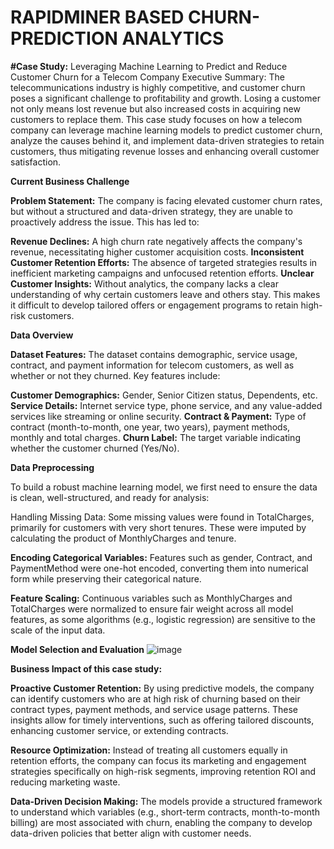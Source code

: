 # RAPIDMINER BASED CHURN-PREDICTION ANALYTICS
**#Case Study:**
Leveraging Machine Learning to Predict and Reduce Customer Churn for a Telecom Company
Executive Summary:
The telecommunications industry is highly competitive, and customer churn poses a significant challenge to profitability and growth. Losing a customer not only means lost revenue but also increased costs in acquiring new customers to replace them. This case study focuses on how a telecom company can leverage machine learning models to predict customer churn, analyze the causes behind it, and implement data-driven strategies to retain customers, thus mitigating revenue losses and enhancing overall customer satisfaction.


**Current Business Challenge**

**Problem Statement:**
The company is facing elevated customer churn rates, but without a structured and data-driven strategy, they are unable to proactively address the issue. This has led to:

**Revenue Declines:** A high churn rate negatively affects the company's revenue, necessitating higher customer acquisition costs.
**Inconsistent Customer Retention Efforts:** The absence of targeted strategies results in inefficient marketing campaigns and unfocused retention efforts.
**Unclear Customer Insights:** Without analytics, the company lacks a clear understanding of why certain customers leave and others stay. This makes it difficult to develop tailored offers or engagement programs to retain high-risk customers.

**Data Overview**

**Dataset Features:**
The dataset contains demographic, service usage, contract, and payment information for telecom customers, as well as whether or not they churned. Key features include:

**Customer Demographics:** Gender, Senior Citizen status, Dependents, etc.
**Service Details:** Internet service type, phone service, and any value-added services like streaming or online security.
**Contract & Payment:** Type of contract (month-to-month, one year, two years), payment methods, monthly and total charges.
**Churn Label:** The target variable indicating whether the customer churned (Yes/No).


**Data Preprocessing**

To build a robust machine learning model, we first need to ensure the data is clean, well-structured, and ready for analysis:

Handling Missing Data: Some missing values were found in TotalCharges, primarily for customers with very short tenures. These were imputed by calculating the product of MonthlyCharges and tenure.

**Encoding Categorical Variables:** Features such as gender, Contract, and PaymentMethod were one-hot encoded, converting them into numerical form while preserving their categorical nature.

**Feature Scaling:** Continuous variables such as MonthlyCharges and TotalCharges were normalized to ensure fair weight across all model features, as some algorithms (e.g., logistic regression) are sensitive to the scale of the input data.

**Model Selection and Evaluation**
![image](https://github.com/user-attachments/assets/686947a6-e700-4514-89f5-fcbad2ddee79)

**Business Impact of this case study:**

**Proactive Customer Retention:**
By using predictive models, the company can identify customers who are at high risk of churning based on their contract types, payment methods, and service usage patterns. These insights allow for timely interventions, such as offering tailored discounts, enhancing customer service, or extending contracts.

**Resource Optimization:**
Instead of treating all customers equally in retention efforts, the company can focus its marketing and engagement strategies specifically on high-risk segments, improving retention ROI and reducing marketing waste.

**Data-Driven Decision Making:**
The models provide a structured framework to understand which variables (e.g., short-term contracts, month-to-month billing) are most associated with churn, enabling the company to develop data-driven policies that better align with customer needs.


